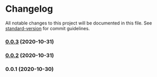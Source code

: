 # Changelog

All notable changes to this project will be documented in this file. See [standard-version](https://github.com/conventional-changelog/standard-version) for commit guidelines.

### [0.0.3](https://github.com/clarencetw/cdk-wordpress/compare/v0.0.2...v0.0.3) (2020-10-31)

### [0.0.2](https://github.com/clarencetw/cdk-wordpress/compare/v0.0.1...v0.0.2) (2020-10-31)

### 0.0.1 (2020-10-30)
